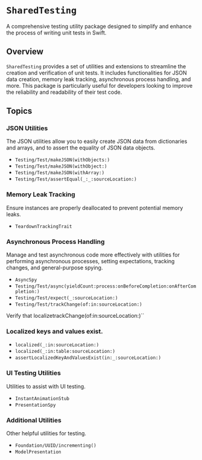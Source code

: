 # ``SharedTesting``

A comprehensive testing utility package designed to simplify and enhance the process of writing unit tests in Swift.

## Overview

`SharedTesting` provides a set of utilities and extensions to streamline the creation and verification of unit tests. It includes functionalities for JSON data creation, memory leak tracking, asynchronous process handling, and more. This package is particularly useful for developers looking to improve the reliability and readability of their test code.

## Topics

### JSON Utilities

The JSON utilities allow you to easily create JSON data from dictionaries and arrays, and to assert the equality of JSON data objects.

- ``Testing/Test/makeJSON(withObjects:)``
- ``Testing/Test/makeJSON(withObject:)``
- ``Testing/Test/makeJSON(withArray:)``
- ``Testing/Test/assertEqual(_:_:sourceLocation:)``

### Memory Leak Tracking

Ensure instances are properly deallocated to prevent potential memory leaks.

- ``TeardownTrackingTrait``

### Asynchronous Process Handling

Manage and test asynchronous code more effectively with utilities for performing asynchronous processes, setting expectations, tracking changes, and general-purpose spying.

- ``AsyncSpy``
- ``Testing/Test/async(yieldCount:process:onBeforeCompletion:onAfterCompletion:)``
- ``Testing/Test/expect(_:sourceLocation:)``
- ``Testing/Test/trackChange(of:in:sourceLocation:)``

Verify that localizetrackChange(of:in:sourceLocation:)``

### Localized keys and values exist.

- ``localized(_:in:sourceLocation:)``
- ``localized(_:in:table:sourceLocation:)``
- ``assertLocalizedKeyAndValuesExist(in:_:sourceLocation:)``

### UI Testing Utilities

Utilities to assist with UI testing.

- ``InstantAnimationStub``
- ``PresentationSpy``

### Additional Utilities

Other helpful utilities for testing.

- ``Foundation/UUID/incrementing()``
- ``ModelPresentation``
